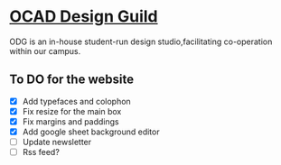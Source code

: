 # [OCAD Design Guild](https://designguild.studio)

ODG is an in-house student-run design studio,facilitating co-operation within our campus.

## To DO for the website

- [x] Add typefaces and colophon
- [x] Fix resize for the main box
- [x] Fix margins and paddings
- [x] Add google sheet background editor
- [ ] Update newsletter
- [ ] Rss feed?
